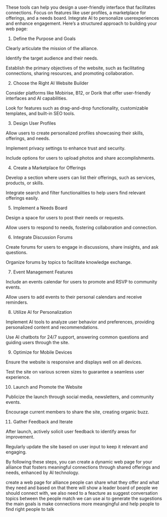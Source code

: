 These tools can help you design a user-friendly interface that facilitates connections. Focus on features like user profiles, a marketplace for offerings, and a needs board. Integrate AI to personalize userexperiences and enhance engagement. Here’s a structured approach to building your web page:

1. Define the Purpose and Goals

Clearly articulate the mission of the alliance.

Identify the target audience and their needs.

Establish the primary objectives of the website, such as facilitating connections, sharing resources, and promoting collaboration.

2. Choose the Right AI Website Builder

Consider platforms like Mobirise, B12, or Dorik that offer user-friendly interfaces and AI capabilities.

Look for features such as drag-and-drop functionality, customizable templates, and built-in SEO tools.

3. Design User Profiles

Allow users to create personalized profiles showcasing their skills, offerings, and needs.

Implement privacy settings to enhance trust and security.

Include options for users to upload photos and share accomplishments.

4. Create a Marketplace for Offerings

Develop a section where users can list their offerings, such as services, products, or skills.

Integrate search and filter functionalities to help users find relevant offerings easily.

5. Implement a Needs Board

Design a space for users to post their needs or requests.

Allow users to respond to needs, fostering collaboration and connection.

6. Integrate Discussion Forums

Create forums for users to engage in discussions, share insights, and ask questions.

Organize forums by topics to facilitate knowledge exchange.

7. Event Management Features

Include an events calendar for users to promote and RSVP to community events.

Allow users to add events to their personal calendars and receive reminders.

8. Utilize AI for Personalization

Implement AI tools to analyze user behavior and preferences, providing personalized content and recommendations.

Use AI chatbots for 24/7 support, answering common questions and guiding users through the site.

9. Optimize for Mobile Devices

Ensure the website is responsive and displays well on all devices.

Test the site on various screen sizes to guarantee a seamless user experience.

10. Launch and Promote the Website

Publicize the launch through social media, newsletters, and community events.

Encourage current members to share the site, creating organic buzz.

11. Gather Feedback and Iterate

After launch, actively solicit user feedback to identify areas for improvement.

Regularly update the site based on user input to keep it relevant and engaging.

By following these steps, you can create a dynamic web page for your alliance that fosters meaningful connections through shared offerings and needs, enhanced by AI technology.


create a web page for alliance people can share what they offer and what they need and based on that there will show a leader board of people we should connect with, we also need to a feacture as suggest conversation topics between the people match we can use ai to generate the sugestions the main goals is make connections more meangingful and help people to find right people to talk
